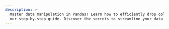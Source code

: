 ```yaml
---
description: >-
  Master data manipulation in Pandas! Learn how to efficiently drop columns with
  our step-by-step guide. Discover the secrets to streamline your data today!
---
```

